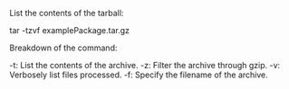 List the contents of the tarball:

tar -tzvf examplePackage.tar.gz

Breakdown of the command:

-t: List the contents of the archive.
-z: Filter the archive through gzip.
-v: Verbosely list files processed.
-f: Specify the filename of the archive.